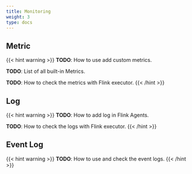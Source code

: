 ```yaml
---
title: Monitoring
weight: 3
type: docs
---
```

<!--
Licensed to the Apache Software Foundation (ASF) under one
or more contributor license agreements.  See the NOTICE file
distributed with this work for additional information
regarding copyright ownership.  The ASF licenses this file
to you under the Apache License, Version 2.0 (the
"License"); you may not use this file except in compliance
with the License.  You may obtain a copy of the License at

  http://www.apache.org/licenses/LICENSE-2.0

Unless required by applicable law or agreed to in writing,
software distributed under the License is distributed on an
"AS IS" BASIS, WITHOUT WARRANTIES OR CONDITIONS OF ANY
KIND, either express or implied.  See the License for the
specific language governing permissions and limitations
under the License.
-->

## Metric

{{< hint warning >}}
**TODO**: How to use add custom metrics.

**TODO**: List of all built-in Metrics.

**TODO**: How to check the metrics with Flink executor.
{{< /hint >}}

## Log

{{< hint warning >}}
**TODO**: How to add log in Flink Agents.

**TODO**: How to check the logs with Flink executor.
{{< /hint >}}

## Event Log

{{< hint warning >}}
**TODO**: How to use and check the event logs.
{{< /hint >}}
